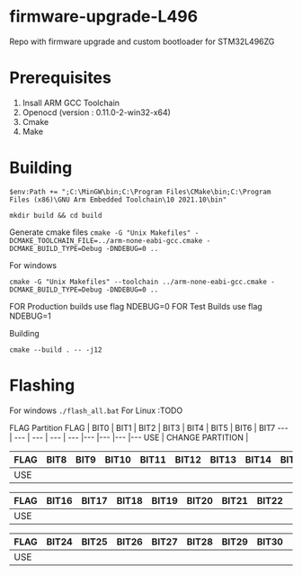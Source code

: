 
# firmware-upgrade-L496
Repo with firmware upgrade and custom bootloader for STM32L496ZG

# Prerequisites
 1. Insall ARM GCC Toolchain
 2. Openocd (version : 0.11.0-2-win32-x64)
 3. Cmake
 4. Make
# Building
 ` $env:Path += ";C:\MinGW\bin;C:\Program Files\CMake\bin;C:\Program Files (x86)\GNU Arm Embedded Toolchain\10 2021.10\bin"  `

 ` mkdir build && cd build `

 Generate cmake files
 `cmake -G "Unix Makefiles" -DCMAKE_TOOLCHAIN_FILE=../arm-none-eabi-gcc.cmake -DCMAKE_BUILD_TYPE=Debug -DNDEBUG=0 ..`

For windows

 `cmake -G "Unix Makefiles" --toolchain ../arm-none-eabi-gcc.cmake -DCMAKE_BUILD_TYPE=Debug -DNDEBUG=0 ..`

FOR Production builds use flag NDEBUG=0
FOR Test Builds use flag NDEBUG=1

 Building

 `cmake --build . -- -j12`

# Flashing

For windows
    `./flash_all.bat`
For Linux
    :TODO

FLAG Partition
FLAG | BIT0 | BIT1 | BIT2 | BIT3 | BIT4 | BIT5 | BIT6 | BIT7
--- | --- | --- | --- | --- |--- |--- |--- |---
USE | CHANGE PARTITION |

FLAG | BIT8 | BIT9 | BIT10 | BIT11 | BIT12 | BIT13 | BIT14 | BIT15
--- | --- | --- | --- | --- |--- |--- |--- |---
USE |

FLAG | BIT16 | BIT17 | BIT18 | BIT19 | BIT20 | BIT21 | BIT22 | BIT23
--- | --- | --- | --- | --- |--- |--- |--- |---
USE |  |


FLAG | BIT24 | BIT25 | BIT26 | BIT27 | BIT28 | BIT29 | BIT30 | BIT31
--- | --- | --- | --- | --- |--- |--- |--- |---
USE |
